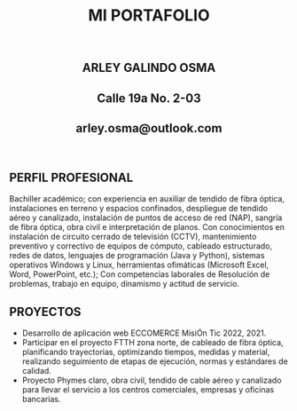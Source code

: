 <div align="center">
<h1> MI PORTAFOLIO </h1> </br>
<h2> ARLEY GALINDO OSMA </h2>
<h2> Calle 19a No. 2-03 </h2>
<h2> arley.osma@outlook.com</h2>
</div> </br>

## **PERFIL PROFESIONAL**

Bachiller académico; con experiencia en auxiliar de tendido de fibra óptica, instalaciones
en terreno y espacios confinados, despliegue de tendido aéreo y canalizado, instalación de
puntos de acceso de red (NAP), sangría de fibra óptica, obra civil e interpretación de
planos. Con conocimientos en instalación de circuito cerrado de televisión (CCTV),
mantenimiento preventivo y correctivo de equipos de cómputo, cableado estructurado,
redes de datos, lenguajes de programación (Java y Python), sistemas operativos Windows y
Linux, herramientas ofimáticas (Microsoft Excel, Word, PowerPoint, etc.); Con
competencias laborales de Resolución de problemas, trabajo en equipo, dinamismo y
actitud de servicio.
</br>

## **PROYECTOS**

* Desarrollo de aplicación web ECCOMERCE MisiÓn Tic 2022, 2021.
* Participar en el proyecto FTTH zona norte, de cableado de fibra óptica, planificando
trayectorias, optimizando tiempos, medidas y material, realizando seguimiento de etapas
de ejecución, normas y estándares de calidad.
* Proyecto Phymes claro, obra civil, tendido de cable aéreo y canalizado para llevar el servicio a los
centros comerciales, empresas y oficinas bancarias.




